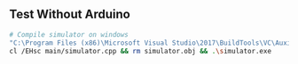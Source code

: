 ## Test Without Arduino
```bash
# Compile simulator on windows
"C:\Program Files (x86)\Microsoft Visual Studio\2017\BuildTools\VC\Auxiliary\Build\vcvars64.bat"
cl /EHsc main/simulator.cpp && rm simulator.obj && .\simulator.exe
```